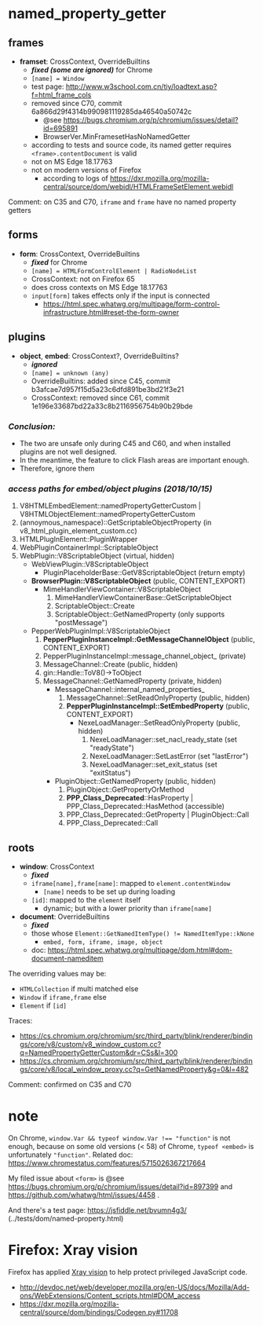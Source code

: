 # named_property_getter

## frames

- **framset**: CrossContext, OverrideBuiltins
  - ***fixed (some are ignored)*** for Chrome
  - `[name] = Window`
  - test page: http://www.w3school.com.cn/tiy/loadtext.asp?f=html_frame_cols
  - removed since C70, commit 6a866d29f4314b990981119285da46540a50742c
    - @see https://bugs.chromium.org/p/chromium/issues/detail?id=695891
    - BrowserVer.MinFramesetHasNoNamedGetter
  - according to tests and source code, its named getter requires `<frame>.contentDocument` is valid
  - not on MS Edge 18.17763
  - not on modern versions of Firefox
    - according to logs of https://dxr.mozilla.org/mozilla-central/source/dom/webidl/HTMLFrameSetElement.webidl

Comment: on C35 and C70, `iframe` and `frame` have no named property getters

## forms

- **form**: CrossContext, OverrideBuiltins
  - ***fixed*** for Chrome
  - `[name] = HTMLFormControlElement | RadioNodeList`
  - CrossContext: not on Firefox 65
  - does cross contexts on MS Edge 18.17763
  - `input[form]` takes effects only if the input is connected
    - https://html.spec.whatwg.org/multipage/form-control-infrastructure.html#reset-the-form-owner

## plugins

- **object**, **embed**: CrossContext?, OverrideBuiltins?
  - ***ignored***
  - `[name] = unknown (any)`
  - OverrideBuiltins: added since C45, commit b3afcae7d957f15d5a23c6dfd891be3bd21f3e21
  - CrossContext: removed since C61, commit 1e196e33687bd22a33c8b2116956754b90b29bde

### *Conclusion:*
* The two are unsafe only during C45 and C60, and when installed plugins are not well designed.
* In the meantime, the feature to click Flash areas are important enough.
* Therefore, ignore them

### *access paths for embed/object plugins (2018/10/15)*

1. V8HTMLEmbedElement::namedPropertyGetterCustom | V8HTMLObjectElement::namedPropertyGetterCustom
2. (annoymous_namespace)::GetScriptableObjectProperty (in v8_html_plugin_element_custom.cc)
3. HTMLPlugInElement::PluginWrapper
4. WebPluginContainerImpl::ScriptableObject
5. WebPlugin::V8ScriptableObject (virtual, hidden)
    - WebViewPlugin::V8ScriptableObject
      - PluginPlaceholderBase::GetV8ScriptableObject (return empty)
    - **BrowserPlugin::V8ScriptableObject** (public, CONTENT_EXPORT)
      - MimeHandlerViewContainer::V8ScriptableObject
        1. MimeHandlerViewContainerBase::GetScriptableObject
        2. ScriptableObject::Create
        3. ScriptableObject::GetNamedProperty (only supports "postMessage")
    - PepperWebPluginImpl::V8ScriptableObject
      1. **PepperPluginInstanceImpl::GetMessageChannelObject** (public, CONTENT_EXPORT)
      2. PepperPluginInstanceImpl::message_channel_object_ (private)
      3. MessageChannel::Create (public, hidden)
      4. gin::Handle<MessageChannel>::ToV8()->ToObject
      5. MessageChannel::GetNamedProperty (private, hidden)
          - MessageChannel::internal_named_properties_
            1. MessageChannel::SetReadOnlyProperty (public, hidden)
            2. **PepperPluginInstanceImpl::SetEmbedProperty** (public, CONTENT_EXPORT)
                - NexeLoadManager::SetReadOnlyProperty (public, hidden)
                  1. NexeLoadManager::set_nacl_ready_state (set "readyState")
                  2. NexeLoadManager::SetLastError (set "lastError")
                  3. NexeLoadManager::set_exit_status (set "exitStatus")
          - PluginObject::GetNamedProperty (public, hidden)
            1. PluginObject::GetPropertyOrMethod
            2. **PPP_Class_Deprecated**::HasProperty | PPP_Class_Deprecated::HasMethod (accessible)
            3. PPP_Class_Deprecated::GetProperty | PluginObject::Call
            4. PPP_Class_Deprecated::Call

## roots

- **window**: CrossContext
  - ***fixed***
  - `iframe[name],frame[name]`: mapped to `element.contentWindow`
    - `[name]` needs to be set up during loading
  - `[id]`: mapped to the `element` itself
    - dynamic; but with a lower priority than `iframe[name]`
- **document**: OverrideBuiltins
  - ***fixed***
  - those whose `Element::GetNamedItemType() != NamedItemType::kNone`
    - `embed, form, iframe, image, object`
  - doc: https://html.spec.whatwg.org/multipage/dom.html#dom-document-nameditem

The overriding values may be:
* `HTMLCollection` if multi matched else
* `Window` if `iframe,frame` else
* `Element` if `[id]`

Traces:
  - https://cs.chromium.org/chromium/src/third_party/blink/renderer/bindings/core/v8/custom/v8_window_custom.cc?q=NamedPropertyGetterCustom&dr=CSs&l=300
  - https://cs.chromium.org/chromium/src/third_party/blink/renderer/bindings/core/v8/local_window_proxy.cc?q=GetNamedProperty&g=0&l=482

Comment: confirmed on C35 and C70

# note

On Chrome, `window.Var && typeof window.Var !== "function"` is not enough,
because on some old versions (< 58) of Chrome, `typeof <embed>` is unfortunately `"function"`.
Related doc: https://www.chromestatus.com/features/5715026367217664

My filed issue about `<form>` is @see https://bugs.chromium.org/p/chromium/issues/detail?id=897399
and https://github.com/whatwg/html/issues/4458 .

And there's a test page: https://jsfiddle.net/bvumn4g3/ (../tests/dom/named-property.html)

# Firefox: Xray vision

Firefox has applied [Xray vision](https://developer.mozilla.org/en-US/docs/Mozilla/Tech/Xray_vision)
  to help protect privileged JavaScript code.
* http://devdoc.net/web/developer.mozilla.org/en-US/docs/Mozilla/Add-ons/WebExtensions/Content_scripts.html#DOM_access
* https://dxr.mozilla.org/mozilla-central/source/dom/bindings/Codegen.py#11708
